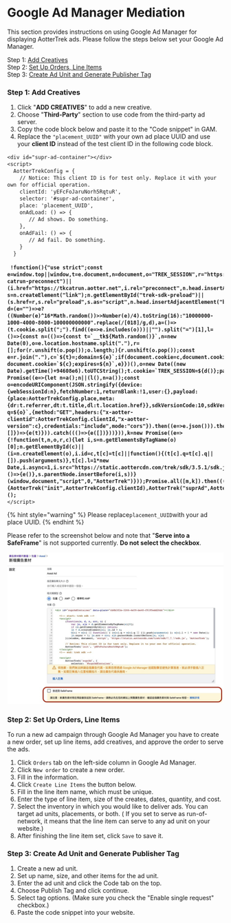 # Google Ad Manager Mediation

This section provides instructions on using Google Ad Manager for displaying AotterTrek ads. Please follow the steps below set your Google Ad Manager.

Step 1: [Add Creatives](google-ad-manager-mediation.md#step-1-add-creatives)\
Step 2: [Set Up Orders, Line Items](google-ad-manager-mediation.md#step-2-set-up-orders-line-items)\
Step 3: [Create Ad Unit and Generate Publisher Tag](google-ad-manager-mediation.md#step-3-create-ad-unit-and-generate-publisher-tag)

### Step 1: Add Creatives

1. Click "**ADD CREATIVES**" to add a new creative.&#x20;
2. Choose "**Third-Party**" section to use code from the third-party ad server.
3. Copy the code block below and paste it to the "Code snippet" in GAM.
4. Replace the `"placement_UUID"` with your own ad place UUID and use your **client ID** instead of the test client ID in the following code block.

<pre class="language-markup"><code class="lang-markup">&#x3C;div id="supr-ad-container">&#x3C;/div>
&#x3C;script>
  AotterTrekConfig = {
    // Notice: This client ID is for test only. Replace it with your own for official operation.
    clientId: 'yEFcFoJaruNorh5RqtuR',
    selector: '#supr-ad-container',
    place: 'placement_UUID',
    onAdLoad: () => {
       // Ad shows. Do something.
    },
    onAdFail: () => {
       // Ad fail. Do something.
    }
  }
  
<strong> !function(){"use strict";const e=window.top||window,t=e.document,n=document,o="TREK_SESSION",r="https://static.aottercdn.com/trek/sdk/3.5.1/sdk.js",c="web_3.5.1",i=n.createElement("link");n.getElementById("trek-catrun-preconnect")||(i.href="https://tkcatrun.aotter.net",i.rel="preconnect",n.head.insertAdjacentElement("beforeend",i));const s=n.createElement("link");n.getElementById("trek-sdk-preload")||(s.href=r,s.rel="preload",s.as="script",n.head.insertAdjacentElement("beforeend",s));const d=(e="")=>e?((Number(e)^16*Math.random())>>Number(e)/4).toString(16):"10000000-1000-4000-8000-100000000000".replace(/[018]/g,d),a=()=>(t.cookie.split(";").find((e=>e.includes(o)))||"").split("=")[1],l=()=>{const n=(()=>{const t=`__tk${Math.random()}`,n=new Date(0),o=e.location.hostname.split("."),r=[];for(r.unshift(o.pop());o.length;){r.unshift(o.pop());const e=r.join("."),c=`${t}=;domain=${e}`;if(document.cookie=c,document.cookie.includes(t))return document.cookie=`${c};expires=${n}`,e}})(),o=new Date((new Date).getTime()+94608e6).toUTCString();t.cookie=`TREK_SESSION=${d()};path=/;domain=${n};expires=${o}`},m=new Promise((e=>{let n=a();n||(l(),n=a());const o=encodeURIComponent(JSON.stringify({device:{webSessionId:n},fetchNumber:1,returnBlank:!1,user:{},payload:{place:AotterTrekConfig.place,meta:{dr:t.referrer,dt:t.title,dl:t.location.href}},sdkVersionCode:10,sdkVersion:c}));fetch(`https://r2d2.aotter.net/web/fetch?q=${o}`,{method:"GET",headers:{"x-aotter-clientid":AotterTrekConfig.clientId,"x-aotter-version":c},credentials:"include",mode:"cors"}).then((e=>e.json())).then((({success:t=[]})=>{e(t)})).catch((()=>{e([])}))})),k=new Promise((e=>{!function(t,n,o,r,c){let i,s=n.getElementsByTagName(o)[0];n.getElementById(c)||(i=n.createElement(o),i.id=c,t[c]=t[c]||function(){(t[c].q=t[c].q||[]).push(arguments)},t[c].l=1*new Date,i.async=1,i.src="https://static.aottercdn.com/trek/sdk/3.5.1/sdk.js",i.onload=()=>{e()},s.parentNode.insertBefore(i,s))}(window,document,"script",0,"AotterTrek")}));Promise.all([m,k]).then((([e])=>{AotterTrek("init",AotterTrekConfig.clientId),AotterTrek("suprAd",AotterTrekConfig,e),AotterTrek("send")}))}();
</strong>&#x3C;/script></code></pre>

{% hint style="warning" %}
Please replace`placement_UUID`with your ad place UUID.
{% endhint %}

Please refer to the screenshot below and note that "**Serve into a SafeFrame**" is not supported currently. **Do not select the checkbox**.

![](../.gitbook/assets/1636013796274.jpg)

### Step 2: Set Up Orders, Line Items

To run a new ad campaign through Google Ad Manager you have to create a new order, set up line items, add creatives, and approve the order to serve the ads.&#x20;

1. Click `Orders` tab on the left-side column in Google Ad Manager.
2. Click `New order` to create a new order.
3. Fill in the information.
4. Click `Create Line Items` the button below.
5. Fill in the line item name, which must be unique.
6. Enter the type of line item, size of the creates, dates, quantity, and cost.&#x20;
7. Select the inventory in which you would like to deliver ads. You can target ad units, placements, or both. ( If you set to serve as run-of-network, it means that the line item can serve to any ad unit on your website.)
8. After finishing the line item set, click `Save` to save it.

### Step 3: Create Ad Unit and Generate Publisher Tag

1. Create a new ad unit.
2. Set up name, size, and other items for the ad unit.
3. Enter the ad unit and click the Code tab on the top.
4. Choose Publish Tag and click continue.
5. Select tag options. (Make sure you check the "Enable single request" checkbox.)
6. Paste the code snippet into your website.&#x20;
